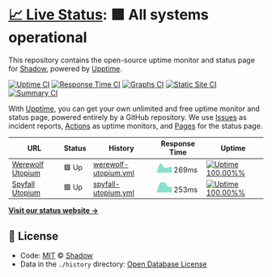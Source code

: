 # [📈 Live Status](https://status.utopium.tk): <!--live status--> **🟩 All systems operational**

This repository contains the open-source uptime monitor and status page for [Shadow](https://status.utopium.tk), powered by [Upptime](https://github.com/upptime/upptime).

[![Uptime CI](https://github.com/koj-co/upptime/workflows/Uptime%20CI/badge.svg)](https://github.com/koj-co/upptime/actions?query=workflow%3A%22Uptime+CI%22)
[![Response Time CI](https://github.com/koj-co/upptime/workflows/Response%20Time%20CI/badge.svg)](https://github.com/koj-co/upptime/actions?query=workflow%3A%22Response+Time+CI%22)
[![Graphs CI](https://github.com/koj-co/upptime/workflows/Graphs%20CI/badge.svg)](https://github.com/koj-co/upptime/actions?query=workflow%3A%22Graphs+CI%22)
[![Static Site CI](https://github.com/koj-co/upptime/workflows/Static%20Site%20CI/badge.svg)](https://github.com/koj-co/upptime/actions?query=workflow%3A%22Static+Site+CI%22)
[![Summary CI](https://github.com/koj-co/upptime/workflows/Summary%20CI/badge.svg)](https://github.com/koj-co/upptime/actions?query=workflow%3A%22Summary+CI%22)

With [Upptime](https://upptime.js.org), you can get your own unlimited and free uptime monitor and status page, powered entirely by a GitHub repository. We use [Issues](https://github.com/thewilloftheshadow/utopium-status/issues) as incident reports, [Actions](https://github.com/thewilloftheshadow/utopium-status/actions) as uptime monitors, and [Pages](https://status.utopium.tk) for the status page.

<!--start: status pages-->
<!-- This summary is generated by Upptime (https://github.com/upptime/upptime) -->
<!-- Do not edit this manually, your changes will be overwritten -->

| URL                                             | Status | History                                                                                                                  | Response Time                                                                         | Uptime                                                                                                                                                                                                                                      |
| ----------------------------------------------- | ------ | ------------------------------------------------------------------------------------------------------------------------ | ------------------------------------------------------------------------------------- | ------------------------------------------------------------------------------------------------------------------------------------------------------------------------------------------------------------------------------------------- |
| [Werewolf Utopium](https://werewolf-utopium.tk) | 🟩 Up  | [werewolf-utopium.yml](https://github.com/thewilloftheshadow/utopium-status/commits/master/history/werewolf-utopium.yml) | <img alt="Response time graph" src="./graphs/werewolf-utopium.png" height="20"> 269ms | [![Uptime 100.00%%](https://img.shields.io/endpoint?url=https%3A%2F%2Fraw.githubusercontent.com%2Fthewilloftheshadow%2Futopium-status%2Fmaster%2Fapi%2Fwerewolf-utopium%2Fuptime.json)](https://status.utopium.tk/history/werewolf-utopium) |
| [Spyfall Utopium](https://spyfall.utopium.tk)   | 🟩 Up  | [spyfall-utopium.yml](https://github.com/thewilloftheshadow/utopium-status/commits/master/history/spyfall-utopium.yml)   | <img alt="Response time graph" src="./graphs/spyfall-utopium.png" height="20"> 253ms  | [![Uptime 100.00%%](https://img.shields.io/endpoint?url=https%3A%2F%2Fraw.githubusercontent.com%2Fthewilloftheshadow%2Futopium-status%2Fmaster%2Fapi%2Fspyfall-utopium%2Fuptime.json)](https://status.utopium.tk/history/spyfall-utopium)   |

<!--end: status pages-->

[**Visit our status website →**](https://status.utopium.tk)

## 📄 License

- Code: [MIT](./LICENSE) © [Shadow](https://status.utopium.tk)
- Data in the `./history` directory: [Open Database License](https://opendatacommons.org/licenses/odbl/1-0/)
